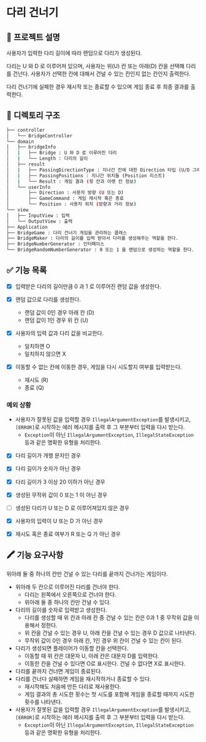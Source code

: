 # 다리 건너기
## 🎯 프로젝트 설명
사용자가 입력한 다리 길이에 따라 랜덤으로 다리가 생성된다.

다리는 U 와 D 로 이루어져 있으며, 사용자는 위(U) 칸 또는 아래(D) 칸을 선택해 다리를 건넌다.
사용자가 선택한 칸에 대해서 건널 수 있는 칸인지 없는 칸인지 출력한다.

다리 건너기에 실패한 경우 재시작 또는 종료할 수 있으며 게임 종료 후 최종 결과를 출력한다.

## 📁 디렉토리 구조
```bash
├── controller
│   └── BridgeController
└── domain
│   ├── bridgeInfo
│   |   ├── Bridge : U 와 D 로 이루어진 다리
│   |   └── Length : 다리의 길이
│   ├── result
│   |   ├── PassingDirectionType : 지나간 칸에 대한 Direction 타입 (U/D 그리고 O/X 그리고 selected/not)
│   |   ├── PassingPositions : 지나간 위치들 (Position 리스트)
│   |   └── Result : 게임 결과 (윗 칸과 아랫 칸 정보)
│   └── userInfo
│       ├── Direction : 사용자 방향 (U 또는 D)
│       ├── GameCommand : 게임 재시작 혹은 종료
│       └── Position : 사용자 위치 (방향과 거리 정보)
└── view
│   ├── InputView : 입력
│   └── OutputView : 출력
├── Application
├── BridgeGame : 다리 건너기 게임을 관리하는 클래스
├── BridgeMaker : 다리의 길이를 입력 받아서 다리를 생성해주는 역할을 한다.
├── BridgeNumberGenerator : 인터페이스
└── BridgeRandomNumberGenerator : 0 또는 1 을 랜덤으로 생성하는 역할을 한다.
``` 

## ✅ 기능 목록
- [x] 입력받은 다리의 길이만큼 0 과 1 로 이루어진 랜덤 값을 생성한다.


- [x] 랜덤 값으로 다리를 생성한다.
  - 랜덤 값이 0인 경우 아래 칸 (D)
  - 랜덤 값이 1인 경우 위 칸 (U)


- [x] 사용자의 입력 값과 다리 값을 비교한다.
  - 일치하면 O
  - 일치하지 않으면 X

- [x] 이동할 수 없는 칸에 이동한 경우, 게임을 다시 시도할지 여부를 입력받는다.
  - 재시도 (R)
  - 종료 (Q)

### 예외 상황
- 사용자가 잘못된 값을 입력할 경우 `IllegalArgumentException`를 발생시키고, `[ERROR]`로 시작하는 에러 메시지를 출력 후 그 부분부터 입력을 다시 받는다.
  - `Exception`이 아닌 `IllegalArgumentException`, `IllegalStateException` 등과 같은 명확한 유형을 처리한다.


- [x] 다리 길이가 개행 문자인 경우
- [x] 다리 길이가 숫자가 아닌 경우
- [x] 다리 길이가 3 이상 20 이하가 아닌 경우


- [x] 생성된 무작위 값이 0 또는 1 이 아닌 경우
- [ ] 생성된 다리가 U 또는 D 로 이루어져있지 않은 경우

- [x] 사용자의 입력이 U 또는 D 가 아닌 경우

- [x] 재시도 혹은 종료 여부가 R 또는 Q 가 아닌 경우

## 🖍 기능 요구사항
위아래 둘 중 하나의 칸만 건널 수 있는 다리를 끝까지 건너가는 게임이다.

- 위아래 두 칸으로 이루어진 다리를 건너야 한다.
  - 다리는 왼쪽에서 오른쪽으로 건너야 한다.
  - 위아래 둘 중 하나의 칸만 건널 수 있다.
- 다리의 길이를 숫자로 입력받고 생성한다.
  - 다리를 생성할 때 위 칸과 아래 칸 중 건널 수 있는 칸은 0과 1 중 무작위 값을 이용해서 정한다.
  - 위 칸을 건널 수 있는 경우 U, 아래 칸을 건널 수 있는 경우 D 값으로 나타낸다.
  - 무작위 값이 0인 경우 아래 칸, 1인 경우 위 칸이 건널 수 있는 칸이 된다.
- 다리가 생성되면 플레이어가 이동할 칸을 선택한다.
  - 이동할 때 위 칸은 대문자 U, 아래 칸은 대문자 D를 입력한다.
  - 이동한 칸을 건널 수 있다면 O로 표시한다. 건널 수 없다면 X로 표시한다.
- 다리를 끝까지 건너면 게임이 종료된다.
- 다리를 건너다 실패하면 게임을 재시작하거나 종료할 수 있다.
  - 재시작해도 처음에 만든 다리로 재사용한다.
  - 게임 결과의 총 시도한 횟수는 첫 시도를 포함해 게임을 종료할 때까지 시도한 횟수를 나타낸다.
- 사용자가 잘못된 값을 입력할 경우 `IllegalArgumentException`를 발생시키고, `[ERROR]`로 시작하는 에러 메시지를 출력 후 그 부분부터 입력을 다시 받는다.
  - `Exception`이 아닌 `IllegalArgumentException`, `IllegalStateException` 등과 같은 명확한 유형을 처리한다.
